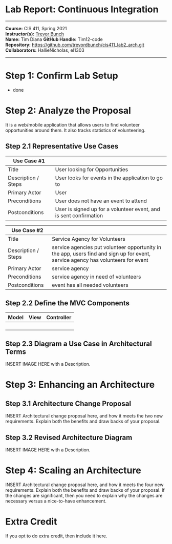 # Lab Report: Continuous Integration
___
**Course:** CIS 411, Spring 2021  
**Instructor(s):** [Trevor Bunch](https://github.com/trevordbunch)  
**Name:** Tim Diana
**GitHub Handle:** Tim12-code  
**Repository:** https://github.com/trevordbunch/cis411_lab2_arch.git
**Collaborators:** HallieNicholas, el1303
___

# Step 1: Confirm Lab Setup
- done

# Step 2: Analyze the Proposal
It is a web/mobile application that allows users to find volunteer opportunities around them. It also tracks statistics of volunteering.

## Step 2.1 Representative Use Cases  

| Use Case #1 | |
|---|---|
| Title |User looking for Opportunities|
| Description / Steps |User looks for events in the application to go to|
| Primary Actor |User|
| Preconditions |User does not have an event to attend|
| Postconditions |User is signed up for a volunteer event, and is sent confirmation|

| Use Case #2 | |
|---|---|
| Title | Service Agency for Volunteers |
| Description / Steps | service agencies put volunteer opportunity in the app, users find and sign up for event, service agency has volunteers for event |
| Primary Actor | service agency |
| Preconditions | service agency in need of volunteers |
| Postconditions | event has all needed volunteers |

## Step 2.2 Define the MVC Components

| Model | View | Controller |
|---|---|---|
|  |  |  |
|  |  |  |
|  |  |  |
|  |  |  |

## Step 2.3 Diagram a Use Case in Architectural Terms
INSERT IMAGE HERE with a Description.

# Step 3: Enhancing an Architecture

## Step 3.1 Architecture Change Proposal
INSERT Architectural change proposal here, and how it meets the two new requirements.  Explain both the benefits and draw backs of your proposal.

## Step 3.2 Revised Architecture Diagram
INSERT IMAGE HERE with a Description.

# Step 4: Scaling an Architecture
INSERT Architectural change proposal here, and how it meets the four new requirements.  Explain both the benefits and draw backs of your proposal.  If the changes are significant, then you need to explain why the changes are necessary versus a nice-to-have enhancement.

# Extra Credit
If you opt to do extra credit, then include it here.